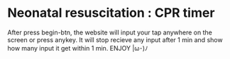 # Neonatal resuscitation : CPR timer
After press begin-btn, the website will input your tap anywhere on the screen or press anykey. It will stop recieve any input after 1 min and show how many input it get within 1 min. ENJOY |ω･)ﾉ
